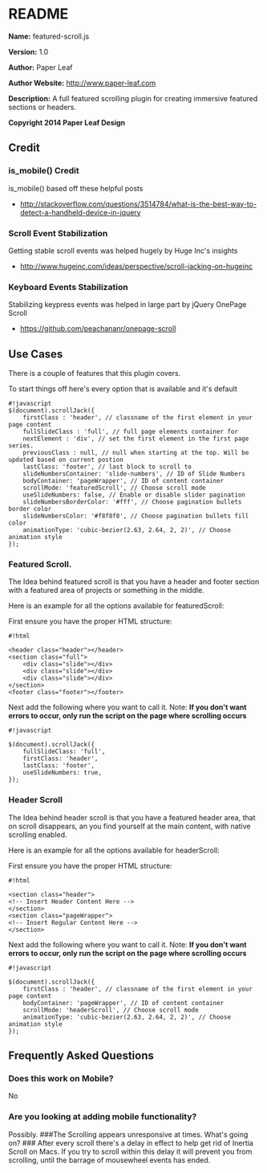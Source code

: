 # README #
**Name:** featured-scroll.js

**Version:** 1.0

**Author:** Paper Leaf

**Author Website:** http://www.paper-leaf.com

**Description:** A full featured scrolling plugin for creating immersive featured sections or headers.

**Copyright 2014 Paper Leaf Design**


## Credit ##
### is_mobile() Credit ###
is_mobile() based off these helpful posts
- http://stackoverflow.com/questions/3514784/what-is-the-best-way-to-detect-a-handheld-device-in-jquery
### Scroll Event Stabilization ###
Getting stable scroll events was helped hugely by Huge Inc's insights
- http://www.hugeinc.com/ideas/perspective/scroll-jacking-on-hugeinc
### Keyboard Events Stabilization ###
Stabilizing keypress events was helped in large part by jQuery OnePage Scroll
- https://github.com/peachananr/onepage-scroll

## Use Cases ##
There is a couple of features that this plugin covers.

To start things off here's every option that is available and it's default

```
#!javascript
$(document).scrollJack({
    firstClass : 'header', // classname of the first element in your page content
    fullSlideClass : 'full', // full page elements container for 
    nextElement : 'div', // set the first element in the first page series.
    previousClass : null, // null when starting at the top. Will be updated based on current postion
    lastClass: 'footer', // last block to scroll to
    slideNumbersContainer: 'slide-numbers', // ID of Slide Numbers
    bodyContainer: 'pageWrapper', // ID of content container
    scrollMode: 'featuredScroll', // Choose scroll mode
    useSlideNumbers: false, // Enable or disable slider pagination
    slideNumbersBorderColor: '#fff', // Choose pagination bullets border color
    slideNumbersColor: '#f8f8f8', // Choose pagination bullets fill color
    animationType: 'cubic-bezier(2.63, 2.64, 2, 2)', // Choose animation style
});
```

### Featured Scroll. ###
The Idea behind featured scroll is that you have a header and footer section with a featured area of projects or something in the middle.

Here is an example for all the options available for featuredScroll:

First ensure you have the proper HTML structure:

```
#!html

<header class="header"></header>
<section class="full">
	<div class="slide"></div>
	<div class="slide"></div>
	<div class="slide"></div>
</section>
<footer class="footer"></footer>
```
Next add the following where you want to call it. Note: **If you don't want errors to occur, only run the script on the page where scrolling occurs**
```
#!javascript

$(document).scrollJack({
	fullSlideClass: 'full',
	firstClass: 'header',
	lastClass: 'footer',
	useSlideNumbers: true,
});
```

### Header Scroll ###
The Idea behind header scroll is that you have a featured header area, that on scroll disappears, an you find yourself at the main content, with native scrolling enabled.

Here is an example for all the options available for headerScroll:

First ensure you have the proper HTML structure:

```
#!html

<section class="header">
<!-- Insert Header Content Here -->
</section>
<section class="pageWrapper">
<!-- Insert Regular Content Here -->
</section>
```
Next add the following where you want to call it. Note: **If you don't want errors to occur, only run the script on the page where scrolling occurs**

```
#!javascript

$(document).scrollJack({
    firstClass : 'header', // classname of the first element in your page content
    bodyContainer: 'pageWrapper', // ID of content container
    scrollMode: 'headerScroll', // Choose scroll mode
    animationType: 'cubic-bezier(2.63, 2.64, 2, 2)', // Choose animation style
});
```

## Frequently Asked Questions ##
### Does this work on Mobile? ### 
No
### Are you looking at adding mobile functionality? ### 
Possibly.
###The Scrolling appears unresponsive at times. What's going on? ###
After every scroll there's a delay in effect to help get rid of Inertia Scroll on Macs. If you try to scroll within this delay it will prevent you from scrolling, until the barrage of mousewheel events has ended.